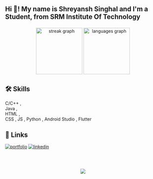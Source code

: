 <h2 align="left">Hi 👋! My name is Shreyansh Singhal and I'm a Student, from SRM Institute Of Technology</h2>

###

<div align="center">
<!--   <img src="https://github-readme-stats.vercel.app/api?username=ShreyTriesToCode &hide_title=false&hide_rank=false&show_icons=true&include_all_commits=true&count_private=true&disable_animations=false&theme=dracula&locale=en&hide_border=false" height="150"  /> -->
  <img src="https://streak-stats.demolab.com?user=ShreyTriesToCode&locale=en&mode=daily&theme=dracula&hide_border=false&border_radius=5" height="150" alt="streak graph"  />
  <img src="https://github-readme-stats.vercel.app/api/top-langs?username=ShreyTriesToCode&locale=en&hide_title=false&layout=compact&card_width=320&langs_count=5&theme=dracula&hide_border=false" height="150" alt="languages graph"  />
</div>

###


## 🛠 Skills


C/C++ , 	
Java , 	
HTML , 	
CSS	,
JS	,
Python	,
Android Studio	,
Flutter	

### 
## 🔗 Links
[![portfolio](https://img.shields.io/badge/my_portfolio-000?style=for-the-badge&logo=ko-fi&logoColor=white)](https://shreytriestocode.github.io/ShreyTriesToCode/)
[![linkedin](https://img.shields.io/badge/linkedin-0A66C2?style=for-the-badge&logo=linkedin&logoColor=white)](whttps://www.linkedin.com/in/shreyanshsinghal123/)


###

<br clear="both">


###

<div align="center">
  <img src="https://profile-counter.glitch.me/ShreyTriesToCode/count.svg?"  />
</div>

###
